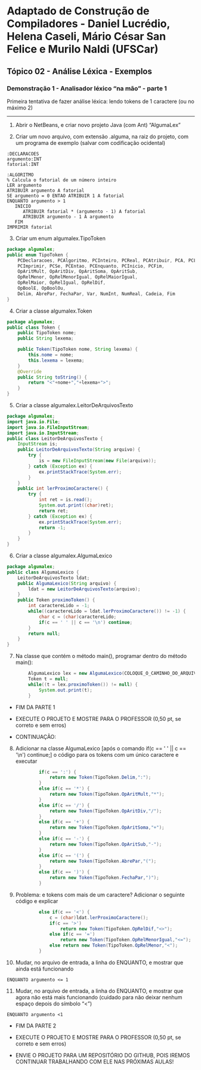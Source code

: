 # Adaptado de Construção de Compiladores - Daniel Lucrédio, Helena Caseli, Mário César San Felice e Murilo Naldi (UFSCar)
## Tópico 02 - Análise Léxica - Exemplos

### Demonstração 1 - Analisador léxico “na mão” - parte 1

Primeira tentativa de fazer análise léxica: lendo tokens de 1 caractere (ou no máximo 2)

---
1. Abrir o NetBeans, e criar novo projeto Java (com Ant) “AlgumaLex”

2. Criar um novo arquivo, com extensão .alguma, na raiz do projeto, com um programa de exemplo (salvar com codificação ocidental)

```
:DECLARACOES
argumento:INT
fatorial:INT

:ALGORITMO
% Calcula o fatorial de um número inteiro
LER argumento
ATRIBUIR argumento A fatorial
SE argumento = 0 ENTAO ATRIBUIR 1 A fatorial
ENQUANTO argumento > 1
   INICIO
      ATRIBUIR fatorial * (argumento - 1) A fatorial
      ATRIBUIR argumento - 1 A argumento
   FIM
IMPRIMIR fatorial
```

3. Criar um enum algumalex.TipoToken

```java
package algumalex;
public enum TipoToken {
    PCDeclaracoes, PCAlgoritmo, PCInteiro, PCReal, PCAtribuir, PCA, PCLer,
    PCImprimir, PCSe, PCEntao, PCEnquanto, PCInicio, PCFim,
    OpAritMult, OpAritDiv, OpAritSoma, OpAritSub,
    OpRelMenor, OpRelMenorIgual, OpRelMaiorIgual,
    OpRelMaior, OpRelIgual, OpRelDif,
    OpBoolE, OpBoolOu,
    Delim, AbrePar, FechaPar, Var, NumInt, NumReal, Cadeia, Fim
}
```

4. Criar a classe algumalex.Token

```java
package algumalex;
public class Token {
    public TipoToken nome;
    public String lexema;

    public Token(TipoToken nome, String lexema) {
        this.nome = nome;
        this.lexema = lexema;
    }
    @Override
    public String toString() {
        return "<"+nome+","+lexema+">";
    }
}
```

5. Criar a classe algumalex.LeitorDeArquivosTexto

```java
package algumalex;
import java.io.File;
import java.io.FileInputStream;
import java.io.InputStream;
public class LeitorDeArquivosTexto {
    InputStream is;
    public LeitorDeArquivosTexto(String arquivo) {
        try {
            is = new FileInputStream(new File(arquivo));
        } catch (Exception ex) {
            ex.printStackTrace(System.err);
        }
    }
    public int lerProximoCaractere() {
        try {
            int ret = is.read();
            System.out.print((char)ret);
            return ret;
        } catch (Exception ex) {
            ex.printStackTrace(System.err);
            return -1;
        }
    }
}
```

6. Criar a classe algumalex.AlgumaLexico

```java
package algumalex;
public class AlgumaLexico {
    LeitorDeArquivosTexto ldat;
    public AlgumaLexico(String arquivo) {
        ldat = new LeitorDeArquivosTexto(arquivo);
    }
    public Token proximoToken() {
        int caractereLido = -1;
        while((caractereLido = ldat.lerProximoCaractere()) != -1) {
            char c = (char)caractereLido;
            if(c == ' ' || c == '\n') continue;
        }
        return null;
    }
}
```

7. Na classe que contém o método main(), programar dentro do método main():

```java
        AlgumaLexico lex = new AlgumaLexico(COLOQUE_O_CAMINHO_DO_ARQUIVO_ALGUMA_AQUI);
        Token t = null;
        while((t = lex.proximoToken()) != null) {
            System.out.print(t);
        }
```

- FIM DA PARTE 1
- EXECUTE O PROJETO E MOSTRE PARA O PROFESSOR (0,50 pt, se correto e sem erros)

- CONTINUAÇÃO:

8. Adicionar na classe AlgumaLexico [após o comando if(c == ' ' || c == '\n') continue;] o código para os tokens com um único caractere e executar

```java
            if(c == ':') {
                return new Token(TipoToken.Delim,":");
            }
            else if(c == '*') {
                return new Token(TipoToken.OpAritMult,"*");
            }
            else if(c == '/') {
                return new Token(TipoToken.OpAritDiv,"/");
            }
            else if(c == '+') {
                return new Token(TipoToken.OpAritSoma,"+");
            }
            else if(c == '-') {
                return new Token(TipoToken.OpAritSub,"-");
            }
            else if(c == '(') {
                return new Token(TipoToken.AbrePar,"(");
            }
            else if(c == ')') {
                return new Token(TipoToken.FechaPar,")");
            }
```

9. Problema: e tokens com mais de um caractere? Adicionar o seguinte código e explicar

```java
            else if(c == '<') {
                c = (char)ldat.lerProximoCaractere();
                if(c == '>')
                    return new Token(TipoToken.OpRelDif,"<>");
                else if(c == '=')
                    return new Token(TipoToken.OpRelMenorIgual,"<=");
                else return new Token(TipoToken.OpRelMenor,"<");
            }
```

10. Mudar, no arquivo de entrada, a linha do ENQUANTO, e mostrar que ainda está funcionando

```
ENQUANTO argumento <= 1
```

11. Mudar, no arquivo de entrada, a linha do ENQUANTO, e mostrar que agora não está mais funcionando (cuidado para não deixar nenhum espaço depois do símbolo “<”)

```
ENQUANTO argumento <1
```

- FIM DA PARTE 2
- EXECUTE O PROJETO E MOSTRE PARA O PROFESSOR (0,50 pt, se correto e sem erros)

- ENVIE O PROJETO PARA UM REPOSITÓRIO DO GITHUB, POIS IREMOS CONTINUAR TRABALHANDO COM ELE NAS PRÓXIMAS AULAS!

